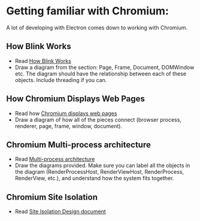 # Getting familiar with Chromium:

A lot of developing with Electron comes down to working with Chromium.

## How Blink Works

* Read [How Blink Works](https://docs.google.com/document/d/1aitSOucL0VHZa9Z2vbRJSyAIsAz24kX8LFByQ5xQnUg/edit)
* Draw a diagram from the section: Page, Frame, Document, DOMWindow etc. The diagram should have the relationship between each of these objects. Include threading if you can.

## How Chromium Displays Web Pages

* Read how [Chromium displays web pages](https://www.chromium.org/developers/design-documents/displaying-a-web-page-in-chrome)
* Draw a diagram of how all of the pieces connect (browser process, renderer, page, frame, window, document).

## Chromium Multi-process architecture

* Read [Multi-process architecture](https://www.chromium.org/developers/design-documents/multi-process-architecture)
* Draw the diagrams provided. Make sure you can label all the objects in the diagram (RenderProcessHost, RenderViewHost, RenderProcess, RenderView, etc.), and understand how the system fits together.

## Chromium Site Isolation

* Read [Site Isolation Design document](https://www.chromium.org/developers/design-documents/site-isolation)
